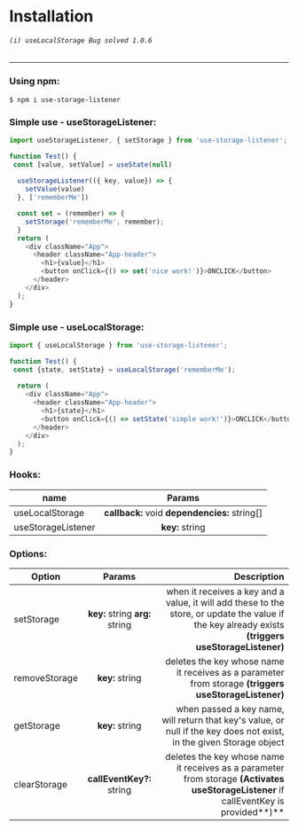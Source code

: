 # Installation

###### `(i) useLocalStorage Bug solved 1.0.6`
----------
### Using npm:

`$ npm i use-storage-listener`

### Simple use - useStorageListener:
```js script
import useStorageListener, { setStorage } from 'use-storage-listener';

function Test() {
 const [value, setValue] = useState(null)
 
  useStorageListener(({ key, value}) => {
    setValue(value)
  }, ['rememberMe'])

  const set = (remember) => {
    setStorage('rememberMe', remember);
  }
  return (
    <div className="App">
      <header className="App-header">
        <h1>{value}</h1>
        <button onClick={() => set('nice work!')}>ONCLICK</button>
      </header>
    </div>
  );
}

```
### Simple use - useLocalStorage:
```js script
import { useLocalStorage } from 'use-storage-listener';

function Test() {
 const {state, setState} = useLocalStorage('rememberMe');
 
  return (
    <div className="App">
      <header className="App-header">
        <h1>{state}</h1>
        <button onClick={() => setState('simple work!')}>ONCLICK</button>
      </header>
    </div>
  );
}

```
### Hooks:

| name          | Params                                              |
| ------------- |:---------------------------------------------------:|
| useLocalStorage    | **callback:** void  **dependencies:** string[] | 
| useStorageListener | **key:** string                                |


### Options:

| Option        | Params                                   | Description  |
| ------------- |:----------------------------------------:| ------------:|
| setStorage    | **key:** string  **arg:** string         | when it receives a key and a value, it will add these to the store, or update the value if the key already exists **(triggers useStorageListener)**|
| removeStorage | **key:** string                          | deletes the key whose name it receives as a parameter from storage **(triggers useStorageListener)**     |
| getStorage    | **key:** string                          | when passed a key name, will return that key's value, or null if the key does not exist, in the given Storage object |
| clearStorage  | **callEventKey?:** string                | deletes the key whose name it receives as a parameter from storage  **(Activates useStorageListener** if callEventKey is provided**)**   |

